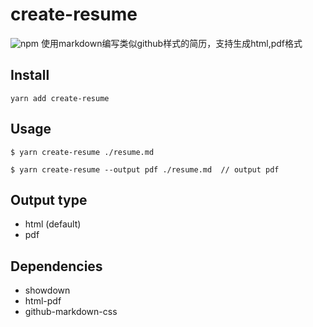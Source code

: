 # create-resume
![npm](https://img.shields.io/npm/v/create-resume?color=sucess)
 使用markdown编写类似github样式的简历，支持生成html,pdf格式

## Install
```
yarn add create-resume
```

## Usage
```
$ yarn create-resume ./resume.md
```
```
$ yarn create-resume --output pdf ./resume.md  // output pdf
```

## Output type

- html (default)
- pdf

## Dependencies

- showdown
- html-pdf
- github-markdown-css